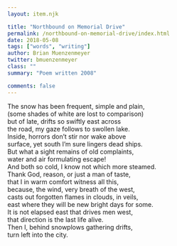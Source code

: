 ```yaml
---
layout: item.njk

title: "Northbound on Memorial Drive"
permalink: /northbound-on-memorial-drive/index.html
date: 2018-05-08
tags: ["words", "writing"]
author: Brian Muenzenmeyer
twitter: bmuenzenmeyer
class: ""
summary: "Poem written 2008"

comments: false
---
```


The snow has been frequent, simple and plain,<br/>
(some shades of white are lost to comparison)<br/>
but of late, drifts so swiftly east across<br/>
the road, my gaze follows to swollen lake.<br/>
Inside, horrors don’t stir nor wake above <br/>
surface, yet south I’m sure lingers dead ships.<br/>
But what a sight remains of old complaints,<br/>
water and air formulating escape!<br/>
And both so cold, I know not which more steamed.<br/>
Thank God, reason, or just a man of taste,<br/>
that I in warm comfort witness all this,<br/>
because, the wind, very breath of the west,<br/>
casts out forgotten flames in clouds, in veils,<br/>
east where they will be new bright days for some.<br/>
It is not elapsed east that drives men west,<br/>
that direction is the last life alive.<br/>
Then I, behind snowplows gathering drifts,<br/>
turn left into the city.
